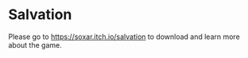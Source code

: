 # Salvation
Please go to https://soxar.itch.io/salvation to download and learn more about the game.
